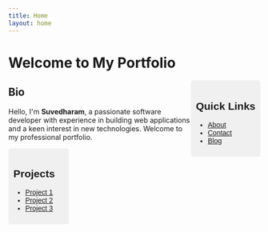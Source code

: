 ```yaml
---
title: Home
layout: home
---
```


# Welcome to My Portfolio

<div style="float: right; font-family: Arial, sans-serif; background-color: #f0f0f0; padding: 10px; border-radius: 5px;">

## Quick Links

- [About](about.md)
- [Contact](contact.md)
- [Blog](blog.md)

</div>

## Bio

Hello, I'm **Suvedharam**, a passionate software developer with experience in building web applications and a keen interest in new technologies. Welcome to my professional portfolio.

<div style="float: left; width: 20%; font-family: Arial, sans-serif; background-color: #f0f0f0; padding: 10px; border-radius: 5px;">

## Projects

- [Project 1](projects/project1.md)
- [Project 2](projects/project2.md)
- [Project 3](projects/project3.md)

</div>

